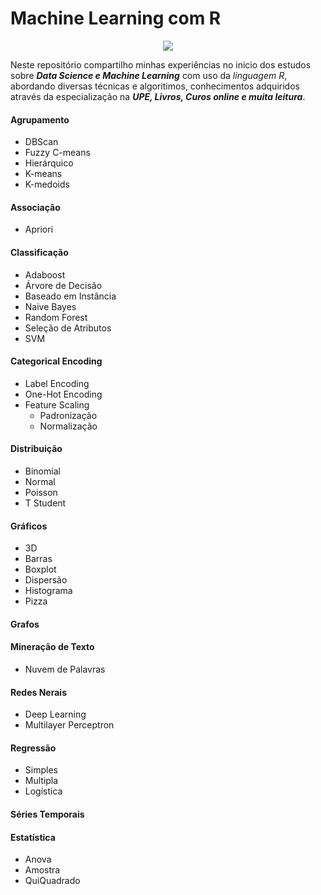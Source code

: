 # Machine Learning com R

<p align="center"><img src="https://www.r-project.org/Rlogo.png"> </p>

Neste repositório compartilho minhas experiências no inicio dos estudos sobre ***Data Science e Machine Learning*** com uso da _linguagem R_, abordando diversas técnicas e algoritimos, conhecimentos adquiridos através da especialização na ***UPE, Livros, Curos online e muita leitura***.

#### Agrupamento
- DBScan
- Fuzzy C-means
- Hierárquico
- K-means
- K-medoids 

#### Associação
- Apriori

#### Classificação
- Adaboost
- Árvore de Decisão
- Baseado em Instância
- Naive Bayes
- Random Forest
- Seleção de Atributos
- SVM

#### Categorical Encoding
- Label Encoding
- One-Hot Encoding
- Feature Scaling
  - Padronização
  - Normalização
#### Distribuição
- Binomial
- Normal
- Poisson
- T Student

#### Gráficos
- 3D
- Barras
- Boxplot
- Dispersão
- Histograma
- Pizza

#### Grafos

#### Mineração de Texto
- Nuvem de Palavras

#### Redes Nerais
- Deep Learning
- Multilayer Perceptron

#### Regressão
- Simples
- Multipla
- Logística

#### Séries Temporais

#### Estatística
- Anova
- Amostra
- QuiQuadrado